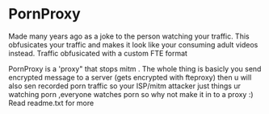 # PornProxy
Made many years ago as a joke to the person watching your traffic. This obfusicates your traffic and makes it look like your consuming adult videos instead. Traffic obfusicated with a custom FTE format


PornProxy is a 'proxy" that stops mitm . The whole thing is basicly you send encrypted message to a server (gets encrypted with fteproxy) then u will also sen recorded porn traffic so your ISP/mitm attacker just things ur watching porn ,everyone watches porn so why not make it in to a proxy :) Read readme.txt for more 
